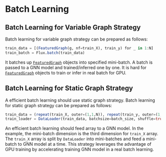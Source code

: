# Batch Learning

## Batch Learning for Variable Graph Strategy

Batch learning for variable graph strategy can be prepared as follows:

```julia
train_data = [(FeaturedGraph(g, nf=train_X), train_y) for _ in 1:N]
train_batch = Flux.batch(train_data)
```

It batches up [`FeaturedGraph`](@ref) objects into specified mini-batch. A batch is passed to a GNN model and trained/inferred one by one. It is hard for [`FeaturedGraph`](@ref) objects to train or infer in real batch for GPU.

## Batch Learning for Static Graph Strategy

A efficient batch learning should use static graph strategy. Batch learning for static graph strategy can be prepared as follows:

```julia
train_data = (repeat(train_X, outer=(1,1,N)), repeat(train_y, outer=(1,1,N)))
train_loader = DataLoader(train_data, batchsize=batch_size, shuffle=true)
```

An efficient batch learning should feed array to a GNN model. In the example, the mini-batch dimension is the third dimension for `train_X` array. The `train_X` array is split by `DataLoader` into mini-batches and feed a mini-batch to GNN model at a time. This strategy leverages the advantage of GPU training by accelerating training GNN model in a real batch learning.
